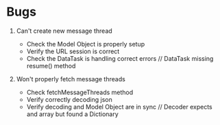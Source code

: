 #  Bugs

1.  Can't create new message thread 
    * Check the Model Object is properly setup
    * Verify the URL session is correct
    * Check the DataTask is handling correct errors // DataTask missing resume() method

2. Won't properly fetch message threads
    * Check fetchMessageThreads method
    * Verify correctly decoding json
    * Verify decoding and Model Object are in sync // Decoder expects and array but found a Dictionary
